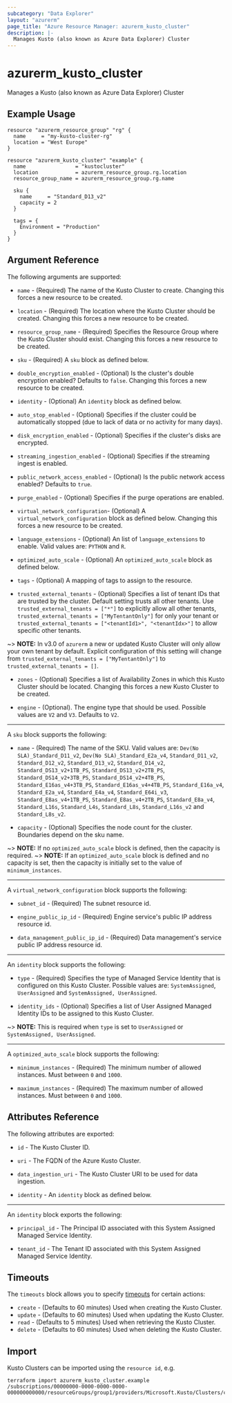 ```yaml
---
subcategory: "Data Explorer"
layout: "azurerm"
page_title: "Azure Resource Manager: azurerm_kusto_cluster"
description: |-
  Manages Kusto (also known as Azure Data Explorer) Cluster
---
```


# azurerm_kusto_cluster

Manages a Kusto (also known as Azure Data Explorer) Cluster

## Example Usage

```hcl
resource "azurerm_resource_group" "rg" {
  name     = "my-kusto-cluster-rg"
  location = "West Europe"
}

resource "azurerm_kusto_cluster" "example" {
  name                = "kustocluster"
  location            = azurerm_resource_group.rg.location
  resource_group_name = azurerm_resource_group.rg.name

  sku {
    name     = "Standard_D13_v2"
    capacity = 2
  }

  tags = {
    Environment = "Production"
  }
}
```

## Argument Reference

The following arguments are supported:

* `name` - (Required) The name of the Kusto Cluster to create. Changing this forces a new resource to be created.

* `location` - (Required) The location where the Kusto Cluster should be created. Changing this forces a new resource to be created.

* `resource_group_name` - (Required) Specifies the Resource Group where the Kusto Cluster should exist. Changing this forces a new resource to be created.

* `sku` - (Required) A `sku` block as defined below.

* `double_encryption_enabled` - (Optional) Is the cluster's double encryption enabled? Defaults to `false`. Changing this forces a new resource to be created.

* `identity` - (Optional) An `identity` block as defined below.

* `auto_stop_enabled` - (Optional) Specifies if the cluster could be automatically stopped (due to lack of data or no activity for many days).

* `disk_encryption_enabled` - (Optional) Specifies if the cluster's disks are encrypted.

* `streaming_ingestion_enabled` - (Optional) Specifies if the streaming ingest is enabled.

* `public_network_access_enabled` - (Optional) Is the public network access enabled? Defaults to `true`.

* `purge_enabled` - (Optional) Specifies if the purge operations are enabled.

* `virtual_network_configuration`- (Optional) A `virtual_network_configuration` block as defined below. Changing this forces a new resource to be created.

* `language_extensions` - (Optional) An list of `language_extensions` to enable. Valid values are: `PYTHON` and `R`.

* `optimized_auto_scale` - (Optional) An `optimized_auto_scale` block as defined below.

* `tags` - (Optional) A mapping of tags to assign to the resource.

* `trusted_external_tenants` - (Optional) Specifies a list of tenant IDs that are trusted by the cluster. Default setting trusts all other tenants. Use `trusted_external_tenants = ["*"]` to explicitly allow all other tenants, `trusted_external_tenants = ["MyTentantOnly"]` for only your tenant or `trusted_external_tenants = ["<tenantId1>", "<tenantIdx>"]` to allow specific other tenants.

~> **NOTE:** In v3.0 of `azurerm` a new or updated Kusto Cluster will only allow your own tenant by default. Explicit configuration of this setting will change from `trusted_external_tenants = ["MyTentantOnly"]` to `trusted_external_tenants = []`.

* `zones` - (Optional) Specifies a list of Availability Zones in which this Kusto Cluster should be located. Changing this forces a new Kusto Cluster to be created.

* `engine` - (Optional). The engine type that should be used. Possible values are `V2` and `V3`. Defaults to `V2`.

---

A `sku` block supports the following:

* `name` - (Required) The name of the SKU. Valid values are: `Dev(No SLA)_Standard_D11_v2`, `Dev(No SLA)_Standard_E2a_v4`, `Standard_D11_v2`, `Standard_D12_v2`, `Standard_D13_v2`, `Standard_D14_v2`, `Standard_DS13_v2+1TB_PS`, `Standard_DS13_v2+2TB_PS`, `Standard_DS14_v2+3TB_PS`, `Standard_DS14_v2+4TB_PS`, `Standard_E16as_v4+3TB_PS`, `Standard_E16as_v4+4TB_PS`, `Standard_E16a_v4`, `Standard_E2a_v4`, `Standard_E4a_v4`, `Standard_E64i_v3`, `Standard_E8as_v4+1TB_PS`, `Standard_E8as_v4+2TB_PS`, `Standard_E8a_v4`, `Standard_L16s`, `Standard_L4s`, `Standard_L8s`, `Standard_L16s_v2` and `Standard_L8s_v2`.

* `capacity` - (Optional) Specifies the node count for the cluster. Boundaries depend on the sku name.

~> **NOTE:** If no `optimized_auto_scale` block is defined, then the capacity is required.
~> **NOTE:** If an `optimized_auto_scale` block is defined and no capacity is set, then the capacity is initially set to the value of `minimum_instances`.

---

A `virtual_network_configuration` block supports the following:

* `subnet_id` - (Required) The subnet resource id.

* `engine_public_ip_id` - (Required) Engine service's public IP address resource id.

* `data_management_public_ip_id` - (Required) Data management's service public IP address resource id.

---

An `identity` block supports the following:

* `type` - (Required) Specifies the type of Managed Service Identity that is configured on this Kusto Cluster. Possible values are: `SystemAssigned`, `UserAssigned` and `SystemAssigned, UserAssigned`.

* `identity_ids` - (Optional) Specifies a list of User Assigned Managed Identity IDs to be assigned to this Kusto Cluster.

~> **NOTE:** This is required when `type` is set to `UserAssigned` or `SystemAssigned, UserAssigned`.

---

A `optimized_auto_scale` block supports the following:

* `minimum_instances` - (Required) The minimum number of allowed instances. Must between `0` and `1000`.

* `maximum_instances` - (Required) The maximum number of allowed instances. Must between `0` and `1000`.

## Attributes Reference

The following attributes are exported:

* `id` - The Kusto Cluster ID.

* `uri` - The FQDN of the Azure Kusto Cluster.

* `data_ingestion_uri` - The Kusto Cluster URI to be used for data ingestion.

* `identity` - An `identity` block as defined below.

---

An `identity` block exports the following:

* `principal_id` - The Principal ID associated with this System Assigned Managed Service Identity.

* `tenant_id` - The Tenant ID associated with this System Assigned Managed Service Identity.

## Timeouts



The `timeouts` block allows you to specify [timeouts](https://www.terraform.io/docs/configuration/resources.html#timeouts) for certain actions:

* `create` - (Defaults to 60 minutes) Used when creating the Kusto Cluster.
* `update` - (Defaults to 60 minutes) Used when updating the Kusto Cluster.
* `read` - (Defaults to 5 minutes) Used when retrieving the Kusto Cluster.
* `delete` - (Defaults to 60 minutes) Used when deleting the Kusto Cluster.

## Import

Kusto Clusters can be imported using the `resource id`, e.g.

```shell
terraform import azurerm_kusto_cluster.example /subscriptions/00000000-0000-0000-0000-000000000000/resourceGroups/group1/providers/Microsoft.Kusto/Clusters/cluster1
```
